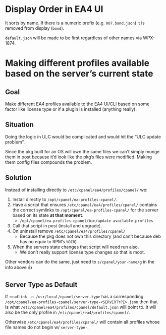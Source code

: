 # Display Order in EA4 UI

It sorts by name. If there is a numeric prefix (e.g. `007.bond.json`) it is removed from display (`bond`).

`default.json` will be made to be first regardless of other names via WPX-1874.

# Making different profiles available based on the server’s current state

## Goal

Make different EA4 profiles available to the EA4 UI/CLI based on some factor like license type or if a plugin is installed (anything really).

## Situation

Doing the logic in ULC would be complicated and would hit the “ULC update problem”.

Since the pkg built for an OS will own the same files we can’t simply munge them in post because it’d look like the pkg’s files were modified. Making them config files compounds the problem.

## Solution

Instead of installing directly to `/etc/cpanel/ea4/profiles/cpanel/` we:

1. Install directly to `/opt/cpanel/ea-profiles-cpanel/`.
2. Have a script that ensures `/etc/cpanel/ea4/profiles/cpanel/` contains the correct symlinks to `/opt/cpanel/ea-profiles-cpanel/` for the server based on its state **at that moment**.
   * `/opt/cpanel/ea-profiles-cpanel/bin/update-available-profiles`
3. Call that script in post (install and upgrade).
4. On uninstall remove `/etc/cpanel/ea4/profiles/cpanel/`
   * Because the pkg does not own this directory (and can’t because deb has no equiv to RPM’s `%DIR`)
5. When the servers state changes that script will need run also.
   * We don’t really support license type changes so that is moot.

Other vendors can do the same, just need to `s/cpanel/your-name/g` in the info above 👍

## Server Type as Default

If `readlink -n /usr/local/cpanel/server.type` has a corresponding `/opt/cpanel/ea-profiles-cpanel/server-type-<SERVERTYPE>.json` then that is what `/etc/cpanel/ea4/profiles/cpanel/default.json` will point to. It will also be the only profile in `/etc/cpanel/ea4/profiles/cpanel/`.

Otherwise `/etc/cpanel/ea4/profiles/cpanel/` will contain all profiles whose file names do not begin w/ `server-type-`.
